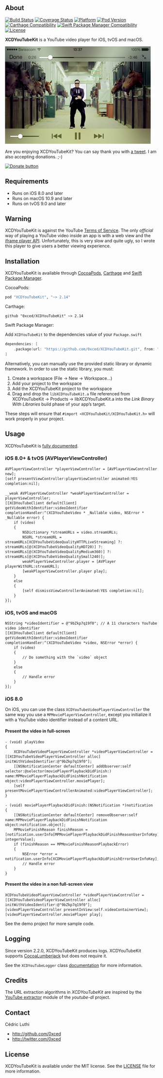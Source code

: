 ## About

[![Build Status](https://img.shields.io/circleci/project/0xced/XCDYouTubeKit/develop.svg?style=flat)](https://circleci.com/gh/0xced/XCDYouTubeKit)
[![Coverage Status](https://img.shields.io/codecov/c/github/0xced/XCDYouTubeKit/develop.svg?style=flat)](https://codecov.io/gh/0xced/XCDYouTubeKit/branch/develop)
[![Platform](https://img.shields.io/cocoapods/p/XCDYouTubeKit.svg?style=flat)](http://cocoadocs.org/docsets/XCDYouTubeKit/)
[![Pod Version](https://img.shields.io/cocoapods/v/XCDYouTubeKit.svg?style=flat)](https://cocoapods.org/pods/XCDYouTubeKit)
[![Carthage Compatibility](https://img.shields.io/badge/Carthage-compatible-4BC51D.svg?style=flat)](https://github.com/Carthage/Carthage/)
[![Swift Package Manager Compatibility](https://img.shields.io/badge/Swift%20Package%20Manager-compatible-brightgreen)](ttps://swift.org/package-manager/)
[![License](https://img.shields.io/cocoapods/l/XCDYouTubeKit.svg?style=flat)](LICENSE)

**XCDYouTubeKit** is a YouTube video player for iOS, tvOS and macOS.

<img src="Screenshots/XCDYouTubeVideoPlayerViewController.png" width="480" height="320">

Are you enjoying XCDYouTubeKit? You can say thank you with [a tweet](https://twitter.com/intent/tweet?text=%400xced%20Thank%20you%20for%20XCDYouTubeKit%2E). I am also accepting donations. ;-)

[![Donate button](https://www.paypalobjects.com/en_US/i/btn/btn_donateCC_LG.gif)](https://www.paypal.com/cgi-bin/webscr?cmd=_s-xclick&hosted_button_id=MGEPRSNQFMV3W)

## Requirements

- Runs on iOS 8.0 and later
- Runs on macOS 10.9 and later
- Runs on tvOS 9.0 and later

## Warning

XCDYouTubeKit is against the YouTube [Terms of Service](https://www.youtube.com/t/terms). The only *official* way of playing a YouTube video inside an app is with a web view and the [iframe player API](https://developers.google.com/youtube/iframe_api_reference). Unfortunately, this is very slow and quite ugly, so I wrote this player to give users a better viewing experience.

## Installation

XCDYouTubeKit is available through [CocoaPods](https://cocoapods.org/), [Carthage](https://github.com/Carthage/Carthage) and [Swift Package Manager](https://swift.org/package-manager/).

CocoaPods:

```ruby
pod "XCDYouTubeKit", "~> 2.14"
```

Carthage:

```objc
github "0xced/XCDYouTubeKit" ~> 2.14
```

Swift Package Manager:

Add `XCDYouTubeKit` to the dependencies value of your `Package.swift`

```swift
dependencies: [
	.package(url: "https://github.com/0xced/XCDYouTubeKit.git", from: "2.14.0")
]
```

Alternatively, you can manually use the provided static library or dynamic framework. In order to use the static library, you must:

1. Create a workspace (File → New → Workspace…)
2. Add your project to the workspace
3. Add the XCDYouTubeKit project to the workspace
4. Drag and drop the `libXCDYouTubeKit.a` file referenced from XCDYouTubeKit → Products → libXCDYouTubeKit.a into the *Link Binary With Libraries* build phase of your app’s target.

These steps will ensure that `#import <XCDYouTubeKit/XCDYouTubeKit.h>` will work properly in your project.

## Usage

XCDYouTubeKit is [fully documented](http://cocoadocs.org/docsets/XCDYouTubeKit/).

### iOS 8.0+ & tvOS (AVPlayerViewController)

```objc 
AVPlayerViewController *playerViewController = [AVPlayerViewController new];
[self presentViewController:playerViewController animated:YES completion:nil];

__weak AVPlayerViewController *weakPlayerViewController = playerViewController;
[[XCDYouTubeClient defaultClient] getVideoWithIdentifier:videoIdentifier completionHandler:^(XCDYouTubeVideo * _Nullable video, NSError * _Nullable error) {
    if (video)
    {
        NSDictionary *streamURLs = video.streamURLs;
        NSURL *streamURL = streamURLs[XCDYouTubeVideoQualityHTTPLiveStreaming] ?: streamURLs[@(XCDYouTubeVideoQualityHD720)] ?: streamURLs[@(XCDYouTubeVideoQualityMedium360)] ?: streamURLs[@(XCDYouTubeVideoQualitySmall240)];
        weakPlayerViewController.player = [AVPlayer playerWithURL:streamURL];
        [weakPlayerViewController.player play];
    }
    else
    {
        [self dismissViewControllerAnimated:YES completion:nil];
    }
}];
```

### iOS, tvOS and macOS

```objc
NSString *videoIdentifier = @"9bZkp7q19f0"; // A 11 characters YouTube video identifier
[[XCDYouTubeClient defaultClient] getVideoWithIdentifier:videoIdentifier completionHandler:^(XCDYouTubeVideo *video, NSError *error) {
	if (video)
	{
		// Do something with the `video` object
	}
	else
	{
		// Handle error
	}
}];
```

### iOS 8.0

On iOS, you can use the class `XCDYouTubeVideoPlayerViewController` the same way you use a `MPMoviePlayerViewController`, except you initialize it with a YouTube video identifier instead of a content URL.

#### Present the video in full-screen

```objc
- (void) playVideo
{
	XCDYouTubeVideoPlayerViewController *videoPlayerViewController = [[XCDYouTubeVideoPlayerViewController alloc] initWithVideoIdentifier:@"9bZkp7q19f0"];
	[[NSNotificationCenter defaultCenter] addObserver:self selector:@selector(moviePlayerPlaybackDidFinish:) name:MPMoviePlayerPlaybackDidFinishNotification object:videoPlayerViewController.moviePlayer];
	[self presentMoviePlayerViewControllerAnimated:videoPlayerViewController];
}

- (void) moviePlayerPlaybackDidFinish:(NSNotification *)notification
{
	[[NSNotificationCenter defaultCenter] removeObserver:self name:MPMoviePlayerPlaybackDidFinishNotification object:notification.object];
	MPMovieFinishReason finishReason = [notification.userInfo[MPMoviePlayerPlaybackDidFinishReasonUserInfoKey] integerValue];
	if (finishReason == MPMovieFinishReasonPlaybackError)
	{
		NSError *error = notification.userInfo[XCDMoviePlayerPlaybackDidFinishErrorUserInfoKey];
		// Handle error
	}
}

```

#### Present the video in a non full-screen view

```objc
XCDYouTubeVideoPlayerViewController *videoPlayerViewController = [[XCDYouTubeVideoPlayerViewController alloc] initWithVideoIdentifier:@"9bZkp7q19f0"];
[videoPlayerViewController presentInView:self.videoContainerView];
[videoPlayerViewController.moviePlayer play];
```

See the demo project for more sample code.

## Logging

Since version 2.2.0, XCDYouTubeKit produces logs. XCDYouTubeKit supports [CocoaLumberjack](https://github.com/CocoaLumberjack/CocoaLumberjack) but does not require it.

See the `XCDYouTubeLogger` class [documentation](http://cocoadocs.org/docsets/XCDYouTubeKit/) for more information.

## Credits

The URL extraction algorithms in *XCDYouTubeKit* are inspired by the [YouTube extractor](https://github.com/rg3/youtube-dl/blob/master/youtube_dl/extractor/youtube.py) module of the *youtube-dl* project.

## Contact

Cédric Luthi

- http://github.com/0xced
- http://twitter.com/0xced

## License

XCDYouTubeKit is available under the MIT license. See the [LICENSE](LICENSE) file for more information.
